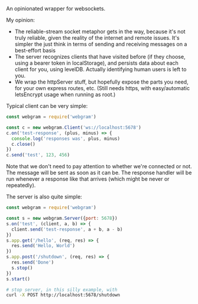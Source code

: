 An opinionated wrapper for websockets.

My opinion:
* The reliable-stream socket metaphor gets in the way, because it's not truly reliable, given the reality of the internet and remote issues. It's simpler the just think in terms of sending and receiving messages on a best-effort basis
* The server recognizes clients that have visited before (if they choose, using a bearer token in localStorage), and persists data about each client for you, using levelDB.  Actually identifying human users is left to you.
* We wrap the httpServer stuff, but hopefully expose the parts you need, for your own express routes, etc.  (Still needs https, with easy/automatic letsEncrypt usage when running as root.)

Typical client can be very simple:

```js
const webgram = require('webgram')

const c = new webgram.Client('ws://localhost:5678')
c.on('test-response', (plus, minus) => {
  console.log('responses was', plus, minus)
  c.close()
})
c.send('test', 123, 456)
```

Note that we don't need to pay attention to whether we're connected or
not.  The message will be sent as soon as it can be.  The response
handler will be run whenever a response like that arrives (which might
be never or repeatedly).

The server is also quite simple:

```js
const webgram = require('webgram')

const s = new webgram.Server({port: 5678})
s.on('test', (client, a, b) => {
  client.send('test-response', a + b, a - b)
})
s.app.get('/hello', (req, res) => {
  res.send('Hello, World')
})
s.app.post('/shutdown', (req, res) => {
  res.send('Done')
  s.stop()
})
s.start()
```

```sh
# stop server, in this silly example, with
curl -X POST http://localhost:5678/shutdown
```


